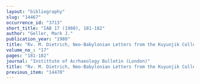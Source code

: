```yaml
---
layout: "bibliography"
slug: "14467"
occurrence_id: "3713"
short_title: "IAB 17 (1980), 181-182"
author: "Geller, Mark J."
publication_year: "1980"
title: "Rv. M. Dietrich, Neo-Babylonian Letters from the Kuyunjik Collection (CT 54)"
volume_no_: "17"
pages: "181-182"
journal: "Instittute of Acrhaeology Bulletin (London)"
title: "Rv. M. Dietrich, Neo-Babylonian Letters from the Kuyunjik Collection (CT 54)"
previous_item: "14470"
---
```

